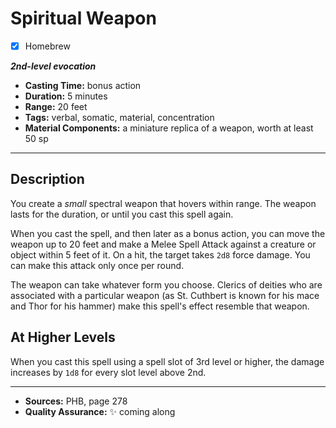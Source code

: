 # Spiritual Weapon
- [x] Homebrew

***2nd-level evocation***
- **Casting Time:** bonus action
- **Duration:** 5 minutes
- **Range:** 20 feet
- **Tags:** verbal, somatic, material, concentration
- **Material Components:** a miniature replica of a weapon, worth at least 50 sp

---

## Description
You create a *small* spectral weapon that hovers within range.
The weapon lasts for the duration, or until you cast this spell again.

When you cast the spell, and then later as a bonus action, you can move the weapon up to 20 feet and make a Melee Spell Attack against a creature or object within 5 feet of it.
On a hit, the target takes `2d8` force damage.
You can make this attack only once per round.

The weapon can take whatever form you choose.
Clerics of deities who are associated with a particular weapon (as St. Cuthbert is known for his mace and Thor for his hammer) make this spell's effect resemble that weapon.

## At Higher Levels
When you cast this spell using a spell slot of 3rd level or higher, the damage increases by `1d8` for every slot level above 2nd.

---

- **Sources:** PHB, page 278
- **Quality Assurance:** :sparkles: coming along
